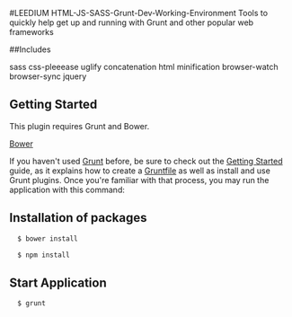 #LEEDIUM HTML-JS-SASS-Grunt-Dev-Working-Environment
Tools to quickly help get up and running with Grunt and other popular web frameworks

##Includes

sass
css-pleeease
uglify
concatenation
html minification
browser-watch
browser-sync
jquery


## Getting Started
This plugin requires Grunt and Bower.

[Bower](http://bower.io/)

If you haven't used [Grunt](http://gruntjs.com/) before, be sure to check out the [Getting Started](http://gruntjs.com/getting-started) guide, as it explains how to create a [Gruntfile](http://gruntjs.com/sample-gruntfile) as well as install and use Grunt plugins. Once you're familiar with that process, you may run the application with this command:

## Installation of packages
```js
  $ bower install
```

```js
  $ npm install
```

## Start Application
```js
  $ grunt
```


